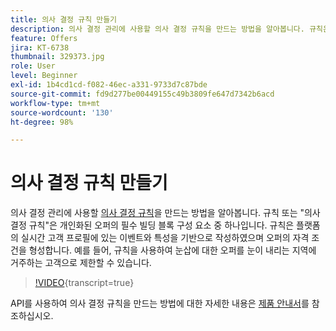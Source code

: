 ```yaml
---
title: 의사 결정 규칙 만들기
description: 의사 결정 관리에 사용할 의사 결정 규칙을 만드는 방법을 알아봅니다. 규칙은 개인화된 오퍼의 필수 빌딩 블록 구성 요소 중 하나입니다.
feature: Offers
jira: KT-6738
thumbnail: 329373.jpg
role: User
level: Beginner
exl-id: 1b4cd1cd-f082-46ec-a331-9733d7c87bde
source-git-commit: fd9d277be00449155c49b3809fe647d7342b6acd
workflow-type: tm+mt
source-wordcount: '130'
ht-degree: 98%

---
```


# 의사 결정 규칙 만들기

의사 결정 관리에 사용할 [의사 결정 규칙](https://experienceleague.adobe.com/docs/journey-optimizer/using/offer-decisioniong/create-components/creating-decision-rules.html?lang=ko)을 만드는 방법을 알아봅니다. 규칙 또는 &quot;의사 결정 규칙&quot;은 개인화된 오퍼의 필수 빌딩 블록 구성 요소 중 하나입니다. 규칙은 플랫폼의 실시간 고객 프로필에 있는 이벤트와 특성을 기반으로 작성하였으며 오퍼의 자격 조건을 형성합니다. 예를 들어, 규칙을 사용하여 눈삽에 대한 오퍼를 눈이 내리는 지역에 거주하는 고객으로 제한할 수 있습니다.

>[!VIDEO](https://video.tv.adobe.com/v/329373?quality=12&learn=on){transcript=true}

API를 사용하여 의사 결정 규칙을 만드는 방법에 대한 자세한 내용은 [제품 안내서](https://experienceleague.adobe.com/docs/journey-optimizer/using/offer-decisioniong/api-reference/offers-api/decision-rules/create.html?lang=ko)를 참조하십시오.
